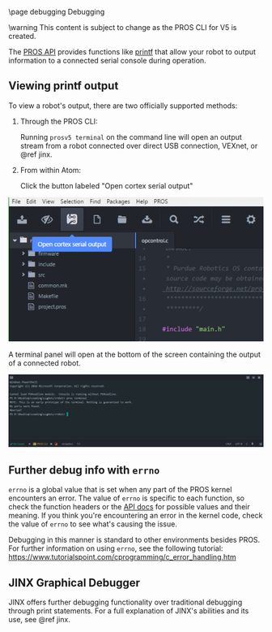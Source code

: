 \page debugging Debugging

\warning
This content is subject to change as the PROS CLI for V5 is created.

The [PROS API](../../api/index.html) provides functions like
[printf](http://www.cplusplus.com/reference/cstdio/printf/) that allow
your robot to output information to a connected serial console during
operation.

## Viewing printf output

To view a robot's output, there are two officially supported methods:

1.  Through the PROS CLI:

    Running `prosv5 terminal` on the command line will open an output
    stream from a robot connected over direct USB connection, VEXnet, or
    @ref jinx.

2.  From within Atom:

    Click the button labeled "Open cortex serial output"

![](open-cortex.png)

A terminal panel will open at the bottom of the screen containing the
output of a connected robot.

![](terminal-platformio.png)

## Further debug info with `errno`

`errno` is a global value that is set when any part of the PROS kernel
encounters an error. The value of `errno` is specific to each function,
so check the function headers or the [API docs](../../api/index.html)
for possible values and their meaning. If you think you're encountering
an error in the kernel code, check the value of `errno` to see what's
causing the issue.

Debugging in this manner is standard to other environments besides PROS.
For further information on using `errno`, see the following tutorial:
<https://www.tutorialspoint.com/cprogramming/c_error_handling.htm>

## JINX Graphical Debugger

JINX offers further debugging functionality over traditional debugging
through print statements. For a full explanation of JINX's abilities and
its use, see @ref jinx.
